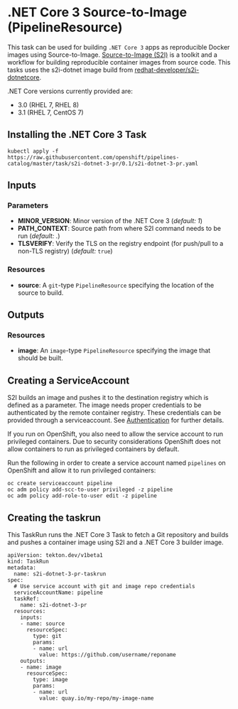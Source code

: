 # .NET Core 3 Source-to-Image (PipelineResource)

This task can be used for building `.NET Core 3` apps as reproducible Docker
images using Source-to-Image. [Source-to-Image (S2I)](https://github.com/openshift/source-to-image)
is a toolkit and a workflow for building reproducible container images
from source code. This tasks uses the s2i-dotnet image build from [redhat-developer/s2i-dotnetcore](https://github.com/redhat-developer/s2i-dotnetcore).

.NET Core versions currently provided are:

- 3.0 (RHEL 7, RHEL 8)
- 3.1 (RHEL 7, CentOS 7)

## Installing the .NET Core 3 Task

```
kubectl apply -f https://raw.githubusercontent.com/openshift/pipelines-catalog/master/task/s2i-dotnet-3-pr/0.1/s2i-dotnet-3-pr.yaml
```

## Inputs

### Parameters

* **MINOR_VERSION**: Minor version of the .NET Core 3
  (_default: 1_)
* **PATH_CONTEXT**: Source path from where S2I command needs to be run
  (_default: ._)
* **TLSVERIFY**: Verify the TLS on the registry endpoint (for push/pull to a
  non-TLS registry) (_default:_ `true`)


### Resources

* **source**: A `git`-type `PipelineResource` specifying the location of the
  source to build.

## Outputs

### Resources

* **image**: An `image`-type `PipelineResource` specifying the image that should
  be built.

## Creating a ServiceAccount

S2I builds an image and pushes it to the destination registry which is
defined as a parameter. The image needs proper credentials to be
authenticated by the remote container registry. These credentials can
be provided through a serviceaccount. See [Authentication](https://github.com/tektoncd/pipeline/blob/master/docs/auth.md#basic-authentication-docker)
for further details.

If you run on OpenShift, you also need to allow the service
account to run privileged containers. Due to security considerations
OpenShift does not allow containers to run as privileged containers
by default.

Run the following in order to create a service account named
`pipelines` on OpenShift and allow it to run privileged containers:

```
oc create serviceaccount pipeline
oc adm policy add-scc-to-user privileged -z pipeline
oc adm policy add-role-to-user edit -z pipeline
```

## Creating the taskrun

This TaskRun runs the .NET Core 3 Task to fetch a Git repository and builds and
pushes a container image using S2I and a .NET Core 3 builder image.

```
apiVersion: tekton.dev/v1beta1
kind: TaskRun
metadata:
  name: s2i-dotnet-3-pr-taskrun
spec:
  # Use service account with git and image repo credentials
  serviceAccountName: pipeline
  taskRef:
    name: s2i-dotnet-3-pr
  resources:
    inputs:
    - name: source
      resourceSpec:
        type: git
        params:
        - name: url
          value: https://github.com/username/reponame
    outputs:
    - name: image
      resourceSpec:
        type: image
        params:
        - name: url
          value: quay.io/my-repo/my-image-name
```
